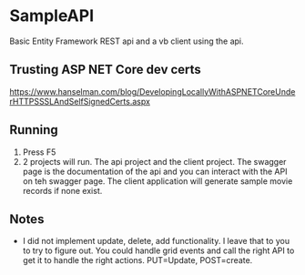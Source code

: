 # SampleAPI
Basic Entity Framework REST api and a vb client using the api. 

## Trusting ASP NET Core dev certs
https://www.hanselman.com/blog/DevelopingLocallyWithASPNETCoreUnderHTTPSSSLAndSelfSignedCerts.aspx

## Running
1. Press <bbd>F5</kbd>
2. 2 projects will run.  The api project and the client project.  The swagger page is the documentation of the api and you can interact with the API on teh swagger page. The client application will generate sample movie records if none exist.

## Notes
- I did not implement update, delete, add functionality.  I leave that to you to try to figure out.  You could handle grid events and call the right API to get it to handle the right actions. PUT=Update, POST=create.  
